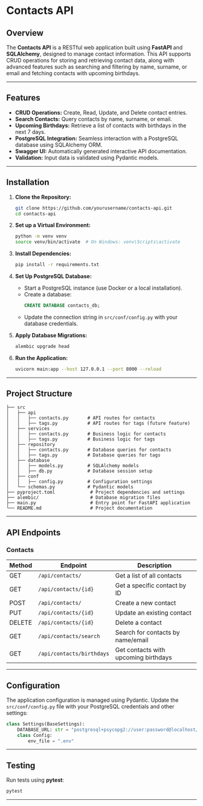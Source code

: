 # Contacts API

## Overview
The **Contacts API** is a RESTful web application built using **FastAPI** and **SQLAlchemy**, designed to manage contact information. This API supports CRUD operations for storing and retrieving contact data, along with advanced features such as searching and filtering by name, surname, or email and fetching contacts with upcoming birthdays.

---

## Features

- **CRUD Operations:** Create, Read, Update, and Delete contact entries.
- **Search Contacts:** Query contacts by name, surname, or email.
- **Upcoming Birthdays:** Retrieve a list of contacts with birthdays in the next 7 days.
- **PostgreSQL Integration:** Seamless interaction with a PostgreSQL database using SQLAlchemy ORM.
- **Swagger UI:** Automatically generated interactive API documentation.
- **Validation:** Input data is validated using Pydantic models.

---

## Installation

1. **Clone the Repository:**
   ```bash
   git clone https://github.com/yourusername/contacts-api.git
   cd contacts-api
   ```

2. **Set up a Virtual Environment:**
   ```bash
   python -m venv venv
   source venv/bin/activate  # On Windows: venv\Scripts\activate
   ```

3. **Install Dependencies:**
   ```bash
   pip install -r requirements.txt
   ```

4. **Set Up PostgreSQL Database:**
   - Start a PostgreSQL instance (use Docker or a local installation).
   - Create a database:
     ```sql
     CREATE DATABASE contacts_db;
     ```
   - Update the connection string in `src/conf/config.py` with your database credentials.

5. **Apply Database Migrations:**
   ```bash
   alembic upgrade head
   ```

6. **Run the Application:**
   ```bash
   uvicorn main:app --host 127.0.0.1 --port 8000 --reload
   ```

---

## Project Structure

```
├── src
│   ├── api
│   │   ├── contacts.py       # API routes for contacts
│   │   ├── tags.py           # API routes for tags (future feature)
│   ├── services
│   │   ├── contacts.py       # Business logic for contacts
│   │   ├── tags.py           # Business logic for tags
│   ├── repository
│   │   ├── contacts.py       # Database queries for contacts
│   │   ├── tags.py           # Database queries for tags
│   ├── database
│   │   ├── models.py         # SQLAlchemy models
│   │   ├── db.py             # Database session setup
│   ├── conf
│   │   ├── config.py         # Configuration settings
│   └── schemas.py            # Pydantic models
├── pyproject.toml             # Project dependencies and settings
├── alembic/                   # Database migration files
├── main.py                    # Entry point for FastAPI application
└── README.md                  # Project documentation
```

---

## API Endpoints

### Contacts

| Method | Endpoint                   | Description                          |
|--------|----------------------------|--------------------------------------|
| GET    | `/api/contacts/`           | Get a list of all contacts           |
| GET    | `/api/contacts/{id}`       | Get a specific contact by ID         |
| POST   | `/api/contacts/`           | Create a new contact                 |
| PUT    | `/api/contacts/{id}`       | Update an existing contact           |
| DELETE | `/api/contacts/{id}`       | Delete a contact                     |
| GET    | `/api/contacts/search`     | Search for contacts by name/email    |
| GET    | `/api/contacts/birthdays`  | Get contacts with upcoming birthdays |

---

## Configuration

The application configuration is managed using Pydantic. Update the `src/conf/config.py` file with your PostgreSQL credentials and other settings:

```python
class Settings(BaseSettings):
    DATABASE_URL: str = "postgresql+psycopg2://user:password@localhost/contacts_db"
    class Config:
        env_file = ".env"
```

---

## Testing

Run tests using **pytest**:

```bash
pytest
```

---


